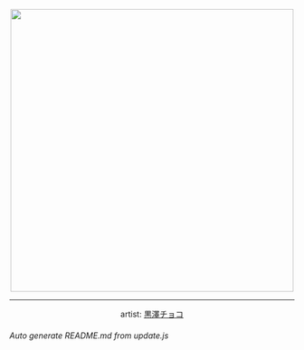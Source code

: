 
<p align="center">
  <img width="500" src="https://nekos.best/api/v2/neko/0729.png">
  <hr/>
  <center>
    artist: <a href="https://www.pixiv.net/en/artworks/96933280">黒澤チョコ</a>
  </center>
</p>


###### Auto generate README.md from update.js

